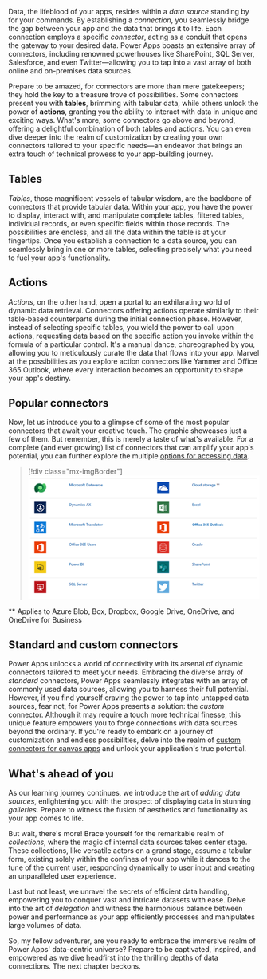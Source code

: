 Data, the lifeblood of your apps, resides within a *data source* standing by for your commands. By establishing a *connection*, you seamlessly bridge the gap between your app and the data that brings it to life. Each connection employs a specific *connector*, acting as a conduit that opens the gateway to your desired data. Power Apps boasts an extensive array of connectors, including renowned powerhouses like SharePoint, SQL Server, Salesforce, and even Twitter—allowing you to tap into a vast array of both online and on-premises data sources.

Prepare to be amazed, for connectors are more than mere gatekeepers; they hold the key to a treasure trove of possibilities. Some connectors present you with **tables**, brimming with tabular data, while others unlock the power of **actions**, granting you the ability to interact with data in unique and exciting ways. What's more, some connectors go above and beyond, offering a delightful combination of both tables and actions. You can even dive deeper into the realm of customization by creating your own connectors tailored to your specific needs—an endeavor that brings an extra touch of technical prowess to your app-building journey.

## Tables

*Tables*, those magnificent vessels of tabular wisdom, are the backbone of connectors that provide tabular data. Within your app, you have the power to display, interact with, and manipulate complete tables, filtered tables, individual records, or even specific fields within those records. The possibilities are endless, and all the data within the table is at your fingertips. Once you establish a connection to a data source, you can seamlessly bring in one or more tables, selecting precisely what you need to fuel your app's functionality.

## Actions

*Actions*, on the other hand, open a portal to an exhilarating world of dynamic data retrieval. Connectors offering actions operate similarly to their table-based counterparts during the initial connection phase. However, instead of selecting specific tables, you wield the power to call upon actions, requesting data based on the specific action you invoke within the formula of a particular control. It's a manual dance, choreographed by you, allowing you to meticulously curate the data that flows into your app. Marvel at the possibilities as you explore action connectors like Yammer and Office 365 Outlook, where every interaction becomes an opportunity to shape your app's destiny.

## Popular connectors

Now, let us introduce you to a glimpse of some of the most popular connectors that await your creative touch. The graphic showcases just a few of them. But remember, this is merely a taste of what's available. For a complete (and ever growing) list of connectors that can amplify your app's potential, you can further explore the multiple [options for accessing data](/power-apps/maker/canvas-apps/connections-list/?azure-portal=true).

> [!div class="mx-imgBorder"]
> ![Screenshot of the most common data sources used.](../media/datasources.png)

** Applies to Azure Blob, Box, Dropbox, Google Drive, OneDrive, and OneDrive for Business

## Standard and custom connectors

Power Apps unlocks a world of connectivity with its arsenal of dynamic connectors tailored to meet your needs. Embracing the diverse array of *standard* connectors, Power Apps seamlessly integrates with an array of commonly used data sources, allowing you to harness their full potential. However, if you find yourself craving the power to tap into untapped data sources, fear not, for Power Apps presents a solution: the *custom* connector. Although it may require a touch more technical finesse, this unique feature empowers you to forge connections with data sources beyond the ordinary. If you're ready to embark on a journey of customization and endless possibilities, delve into the realm of [custom connectors for canvas apps](/power-apps/maker/canvas-apps/register-custom-api/?azure-portal=true) and unlock your application's true potential.

## What's ahead of you

As our learning journey continues, we introduce the art of *adding data sources*, enlightening you with the prospect of displaying data in stunning *galleries*. Prepare to witness the fusion of aesthetics and functionality as your app comes to life.

But wait, there's more! Brace yourself for the remarkable realm of *collections*, where the magic of internal data sources takes center stage. These collections, like versatile actors on a grand stage, assume a tabular form, existing solely within the confines of your app while it dances to the tune of the current user, responding dynamically to user input and creating an unparalleled user experience.

Last but not least, we unravel the secrets of efficient data handling, empowering you to conquer vast and intricate datasets with ease. Delve into the art of *delegation* and witness the harmonious balance between power and performance as your app efficiently processes and manipulates large volumes of data.

So, my fellow adventurer, are you ready to embrace the immersive realm of Power Apps' data-centric universe? Prepare to be captivated, inspired, and empowered as we dive headfirst into the thrilling depths of data connections. The next chapter beckons.
